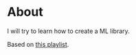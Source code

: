 # About

I will try to learn how to create a ML library.

Based on [this playlist](https://www.youtube.com/playlist?list=PL79n_WS-sPHKklEvOLiM1K94oJBsGnz71).